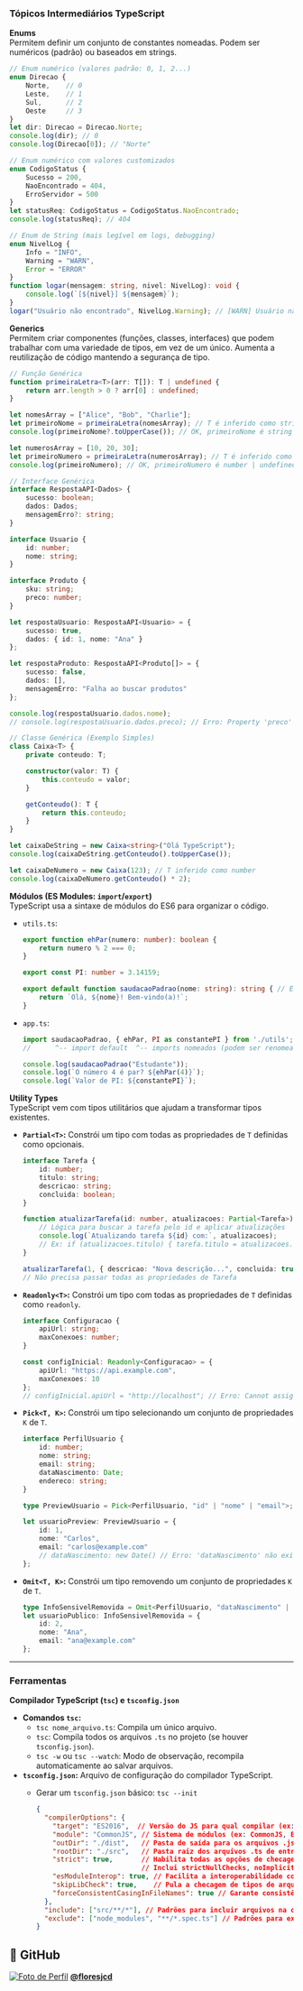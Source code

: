 ### Tópicos Intermediários TypeScript

**Enums**  
Permitem definir um conjunto de constantes nomeadas. Podem ser numéricos (padrão) ou baseados em strings.

```typescript
// Enum numérico (valores padrão: 0, 1, 2...)
enum Direcao {
    Norte,    // 0
    Leste,    // 1
    Sul,      // 2
    Oeste     // 3
}
let dir: Direcao = Direcao.Norte;
console.log(dir); // 0
console.log(Direcao[0]); // "Norte"

// Enum numérico com valores customizados
enum CodigoStatus {
    Sucesso = 200,
    NaoEncontrado = 404,
    ErroServidor = 500
}
let statusReq: CodigoStatus = CodigoStatus.NaoEncontrado;
console.log(statusReq); // 404

// Enum de String (mais legível em logs, debugging)
enum NivelLog {
    Info = "INFO",
    Warning = "WARN",
    Error = "ERROR"
}
function logar(mensagem: string, nivel: NivelLog): void {
    console.log(`[${nivel}] ${mensagem}`);
}
logar("Usuário não encontrado", NivelLog.Warning); // [WARN] Usuário não encontrado
```

**Generics**  
Permitem criar componentes (funções, classes, interfaces) que podem trabalhar com uma variedade de tipos, em vez de um único. Aumenta a reutilização de código mantendo a segurança de tipo.

```typescript
// Função Genérica
function primeiraLetra<T>(arr: T[]): T | undefined {
    return arr.length > 0 ? arr[0] : undefined;
}

let nomesArray = ["Alice", "Bob", "Charlie"];
let primeiroNome = primeiraLetra(nomesArray); // T é inferido como string
console.log(primeiroNome?.toUpperCase()); // OK, primeiroNome é string | undefined

let numerosArray = [10, 20, 30];
let primeiroNumero = primeiraLetra(numerosArray); // T é inferido como number
console.log(primeiroNumero); // OK, primeiroNumero é number | undefined

// Interface Genérica
interface RespostaAPI<Dados> {
    sucesso: boolean;
    dados: Dados;
    mensagemErro?: string;
}

interface Usuario {
    id: number;
    nome: string;
}

interface Produto {
    sku: string;
    preco: number;
}

let respostaUsuario: RespostaAPI<Usuario> = {
    sucesso: true,
    dados: { id: 1, nome: "Ana" }
};

let respostaProduto: RespostaAPI<Produto[]> = {
    sucesso: false,
    dados: [],
    mensagemErro: "Falha ao buscar produtos"
};

console.log(respostaUsuario.dados.nome);
// console.log(respostaUsuario.dados.preco); // Erro: Property 'preco' does not exist on type 'Usuario'.

// Classe Genérica (Exemplo Simples)
class Caixa<T> {
    private conteudo: T;

    constructor(valor: T) {
        this.conteudo = valor;
    }

    getConteudo(): T {
        return this.conteudo;
    }
}

let caixaDeString = new Caixa<string>("Olá TypeScript");
console.log(caixaDeString.getConteudo().toUpperCase());

let caixaDeNumero = new Caixa(123); // T inferido como number
console.log(caixaDeNumero.getConteudo() * 2);
```

**Módulos (ES Modules: `import`/`export`)**  
TypeScript usa a sintaxe de módulos do ES6 para organizar o código.

*   `utils.ts`:
    ```typescript
    export function ehPar(numero: number): boolean {
        return numero % 2 === 0;
    }

    export const PI: number = 3.14159;

    export default function saudacaoPadrao(nome: string): string { // Exportação padrão
        return `Olá, ${nome}! Bem-vindo(a)!`;
    }
    ```

*   `app.ts`:
    ```typescript
    import saudacaoPadrao, { ehPar, PI as constantePI } from './utils';
    //      ^-- import default  ^-- imports nomeados (podem ser renomeados com 'as')

    console.log(saudacaoPadrao("Estudante"));
    console.log(`O número 4 é par? ${ehPar(4)}`);
    console.log(`Valor de PI: ${constantePI}`);
    ```
    
**Utility Types**  
TypeScript vem com tipos utilitários que ajudam a transformar tipos existentes.

*   **`Partial<T>`:** Constrói um tipo com todas as propriedades de `T` definidas como opcionais.
    ```typescript
    interface Tarefa {
        id: number;
        titulo: string;
        descricao: string;
        concluida: boolean;
    }

    function atualizarTarefa(id: number, atualizacoes: Partial<Tarefa>): void {
        // Lógica para buscar a tarefa pelo id e aplicar atualizações
        console.log(`Atualizando tarefa ${id} com:`, atualizacoes);
        // Ex: if (atualizacoes.titulo) { tarefa.titulo = atualizacoes.titulo; }
    }

    atualizarTarefa(1, { descricao: "Nova descrição...", concluida: true });
    // Não precisa passar todas as propriedades de Tarefa
    ```

*   **`Readonly<T>`:** Constrói um tipo com todas as propriedades de `T` definidas como `readonly`.
    ```typescript
    interface Configuracao {
        apiUrl: string;
        maxConexoes: number;
    }

    const configInicial: Readonly<Configuracao> = {
        apiUrl: "https://api.example.com",
        maxConexoes: 10
    };
    // configInicial.apiUrl = "http://localhost"; // Erro: Cannot assign to 'apiUrl' because it is a read-only property.
    ```

*   **`Pick<T, K>`:** Constrói um tipo selecionando um conjunto de propriedades `K` de `T`.
    ```typescript
    interface PerfilUsuario {
        id: number;
        nome: string;
        email: string;
        dataNascimento: Date;
        endereco: string;
    }

    type PreviewUsuario = Pick<PerfilUsuario, "id" | "nome" | "email">;

    let usuarioPreview: PreviewUsuario = {
        id: 1,
        nome: "Carlos",
        email: "carlos@example.com"
        // dataNascimento: new Date() // Erro: 'dataNascimento' não existe em PreviewUsuario
    };
    ```
*   **`Omit<T, K>`:** Constrói um tipo removendo um conjunto de propriedades `K` de `T`.
    ```typescript
    type InfoSensivelRemovida = Omit<PerfilUsuario, "dataNascimento" | "endereco">;
    let usuarioPublico: InfoSensivelRemovida = {
        id: 2,
        nome: "Ana",
        email: "ana@example.com"
    };
    ```

---

### Ferramentas

**Compilador TypeScript (`tsc`) e `tsconfig.json`**  
*   **Comandos `tsc`:**
    *   `tsc nome_arquivo.ts`: Compila um único arquivo.
    *   `tsc`: Compila todos os arquivos `.ts` no projeto (se houver `tsconfig.json`).
    *   `tsc -w` ou `tsc --watch`: Modo de observação, recompila automaticamente ao salvar arquivos.
*   **`tsconfig.json`:** Arquivo de configuração do compilador TypeScript.
    *   Gerar um `tsconfig.json` básico: `tsc --init`  
    
        ```json
        {
          "compilerOptions": {
            "target": "ES2016",  // Versão do JS para qual compilar (ex: ES5, ES6, ES2020, ESNext)
            "module": "CommonJS", // Sistema de módulos (ex: CommonJS, ES6, ESNext, AMD)
            "outDir": "./dist",   // Pasta de saída para os arquivos .js compilados
            "rootDir": "./src",   // Pasta raiz dos arquivos .ts de entrada
            "strict": true,       // Habilita todas as opções de checagem estrita (MUITO RECOMENDADO)
                                  // Inclui strictNullChecks, noImplicitAny, etc.
            "esModuleInterop": true, // Facilita a interoperabilidade com módulos CommonJS
            "skipLibCheck": true,    // Pula a checagem de tipos de arquivos de declaração (.d.ts) de bibliotecas
            "forceConsistentCasingInFileNames": true // Garante consistência no casing de nomes de arquivos
          },
          "include": ["src/**/*"], // Padrões para incluir arquivos na compilação
          "exclude": ["node_modules", "**/*.spec.ts"] // Padrões para excluir arquivos
        }
        ```
## 👤 GitHub

[![Foto de Perfil](https://github.com/floresjcd.png?size=50)](https://github.com/floresjcd) 
**[@floresjcd](https://github.com/floresjcd)**
